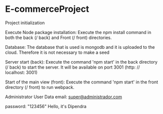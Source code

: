 # E-commerceProject



Project initialization

Execute Node package installation: Execute the npm install command in both the back (/ back) and Front (/ front) directories.

Database: The database that is used is mongodb and it is uploaded to the cloud. Therefore it is not necessary to make a seed

Server start (back): Execute the command 'npm start' in the back directory (/ back) to start the server. It will be available on port 3001 (http: // localhost: 3001)

Start of the main view (front): Execute the command 'npm start' in the front directory (/ front) to run webpack.

Administrator User Data email: super@administrador.com

password: "123456"
Hello, it's Dipendra
